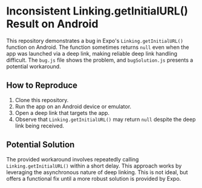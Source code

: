 # Inconsistent Linking.getInitialURL() Result on Android

This repository demonstrates a bug in Expo's `Linking.getInitialURL()` function on Android.  The function sometimes returns `null` even when the app was launched via a deep link, making reliable deep link handling difficult.  The `bug.js` file shows the problem, and `bugSolution.js` presents a potential workaround.

## How to Reproduce

1. Clone this repository.
2. Run the app on an Android device or emulator.
3. Open a deep link that targets the app.
4. Observe that `Linking.getInitialURL()` may return `null` despite the deep link being received.

## Potential Solution

The provided workaround involves repeatedly calling `Linking.getInitialURL()` within a short delay. This approach works by leveraging the asynchronous nature of deep linking. This is not ideal, but offers a functional fix until a more robust solution is provided by Expo.